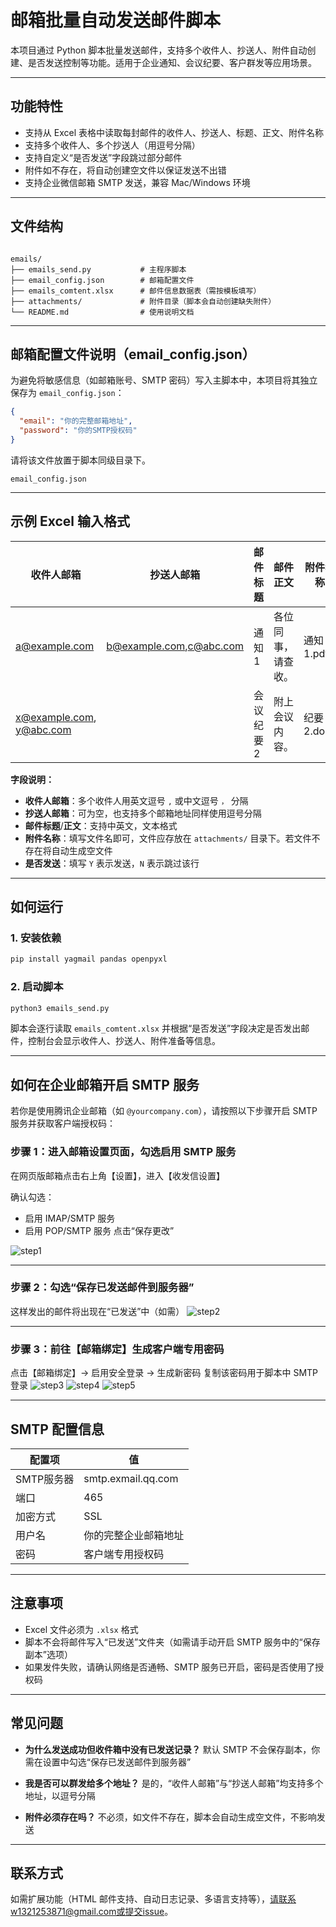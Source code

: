 # 邮箱批量自动发送邮件脚本

本项目通过 Python 脚本批量发送邮件，支持多个收件人、抄送人、附件自动创建、是否发送控制等功能。适用于企业通知、会议纪要、客户群发等应用场景。

---

## 功能特性

- 支持从 Excel 表格中读取每封邮件的收件人、抄送人、标题、正文、附件名称
- 支持多个收件人、多个抄送人（用逗号分隔）
- 支持自定义“是否发送”字段跳过部分邮件
- 附件如不存在，将自动创建空文件以保证发送不出错
- 支持企业微信邮箱 SMTP 发送，兼容 Mac/Windows 环境

---

## 文件结构

```

emails/
├── emails_send.py           # 主程序脚本
├── email_config.json        # 邮箱配置文件
├── emails_comtent.xlsx      # 邮件信息数据表（需按模板填写）
├── attachments/             # 附件目录（脚本会自动创建缺失附件）
└── README.md                # 使用说明文档

````
---

## 邮箱配置文件说明（email\_config.json）

为避免将敏感信息（如邮箱账号、SMTP 密码）写入主脚本中，本项目将其独立保存为 `email_config.json`：

```json
{
  "email": "你的完整邮箱地址",
  "password": "你的SMTP授权码"
}
```

请将该文件放置于脚本同级目录下。

```
email_config.json
```

---

## 示例 Excel 输入格式

| 收件人邮箱              | 抄送人邮箱               | 邮件标题       | 邮件正文             | 附件名称         | 是否发送 |
|-------------------------|--------------------------|----------------|----------------------|------------------|----------|
| a@example.com           | b@example.com,c@abc.com  | 通知1          | 各位同事，请查收。   | 通知1.pdf        | Y        |
| x@example.com, y@abc.com |                          | 会议纪要2       | 附上会议内容。       | 纪要2.docx       | N        |

**字段说明：**

- **收件人邮箱**：多个收件人用英文逗号 `,` 或中文逗号 `，` 分隔
- **抄送人邮箱**：可为空，也支持多个邮箱地址同样使用逗号分隔
- **邮件标题**/**正文**：支持中英文，文本格式
- **附件名称**：填写文件名即可，文件应存放在 `attachments/` 目录下。若文件不存在将自动生成空文件
- **是否发送**：填写 `Y` 表示发送，`N` 表示跳过该行

---

## 如何运行

### 1. 安装依赖

```bash
pip install yagmail pandas openpyxl
````

### 2. 启动脚本

```bash
python3 emails_send.py
```

脚本会逐行读取 `emails_comtent.xlsx` 并根据“是否发送”字段决定是否发出邮件，控制台会显示收件人、抄送人、附件准备等信息。

---

## 如何在企业邮箱开启 SMTP 服务

若你是使用腾讯企业邮箱（如 `@yourcompany.com`），请按照以下步骤开启 SMTP 服务并获取客户端授权码：

### 步骤 1：进入邮箱设置页面，勾选启用 SMTP 服务

在网页版邮箱点击右上角【设置】，进入【收发信设置】

确认勾选：
* 启用 IMAP/SMTP 服务
* 启用 POP/SMTP 服务
  点击“保存更改”

![step1](./screenshots/step1.png)

---

### 步骤 2：勾选“保存已发送邮件到服务器”

这样发出的邮件将出现在“已发送”中（如需）
![step2](./screenshots/step2.png)

---

### 步骤 3：前往【邮箱绑定】生成客户端专用密码

点击【邮箱绑定】→ 启用安全登录 → 生成新密码
复制该密码用于脚本中 SMTP 登录
![step3](./screenshots/step3.png)
![step4](./screenshots/step4.png)
![step5](./screenshots/step5.png)

---

## SMTP 配置信息

| 配置项     | 值                  |
| ------- | ------------------ |
| SMTP服务器 | smtp.exmail.qq.com |
| 端口      | 465                |
| 加密方式    | SSL                |
| 用户名     | 你的完整企业邮箱地址         |
| 密码      | 客户端专用授权码           |

---

## 注意事项

* Excel 文件必须为 `.xlsx` 格式
* 脚本不会将邮件写入“已发送”文件夹（如需请手动开启 SMTP 服务中的“保存副本”选项）
* 如果发件失败，请确认网络是否通畅、SMTP 服务已开启，密码是否使用了授权码

---

## 常见问题

* **为什么发送成功但收件箱中没有已发送记录？**
  默认 SMTP 不会保存副本，你需在设置中勾选“保存已发送邮件到服务器”

* **我是否可以群发给多个地址？**
  是的，“收件人邮箱”与“抄送人邮箱”均支持多个地址，以逗号分隔

* **附件必须存在吗？**
  不必须，如文件不存在，脚本会自动生成空文件，不影响发送

---

## 联系方式

如需扩展功能（HTML 邮件支持、自动日志记录、多语言支持等），请联系w1321253871@gmail.com或提交issue。


